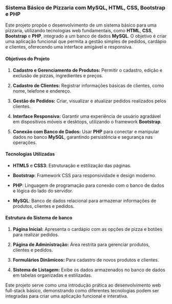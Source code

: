 ### Sistema Básico de Pizzaria com MySQL, HTML, CSS, Bootstrap e PHP

Este projeto propõe o desenvolvimento de um sistema básico para uma pizzaria, utilizando tecnologias web fundamentais, como **HTML**, **CSS**, **Bootstrap** e **PHP**, integrado a um banco de dados **MySQL**. O objetivo é criar uma aplicação funcional que permita a gestão simples de pedidos, cardápio e clientes, oferecendo uma interface amigável e responsiva.

#### Objetivos do Projeto

1.  **Cadastro e Gerenciamento de Produtos:** Permitir o cadastro, edição e exclusão de pizzas, ingredientes e preços.
    
2.  **Cadastro de Clientes:** Registrar informações básicas de clientes, como nome, telefone e endereço.
    
3.  **Gestão de Pedidos:** Criar, visualizar e atualizar pedidos realizados pelos clientes.
    
4.  **Interface Responsiva:** Garantir uma experiência de usuário agradável em dispositivos móveis e desktops, utilizando o framework **Bootstrap**.
    
5.  **Conexão com Banco de Dados:** Usar **PHP** para conectar e manipular dados no banco **MySQL**, garantindo persistência e segurança nas operações.
    

#### Tecnologias Utilizadas

*   **HTML5** e **CSS3**: Estruturação e estilização das páginas.
    
*   **Bootstrap**: Framework CSS para responsividade e design moderno.
    
*   **PHP**: Linguagem de programação para conexão com o banco de dados e lógica do lado do servidor.
    
*   **MySQL**: Banco de dados relacional para armazenar informações de produtos, clientes e pedidos.
    

#### Estrutura do Sistema de banco

1.  **Página Inicial:** Apresenta o cardápio com as opções de pizza e botões para realizar pedidos.
    
2.  **Página de Administração:** Área restrita para gerenciar produtos, clientes e pedidos.
    
3.  **Formulários Dinâmicos:** Para cadastro de novos produtos e clientes.
    
4.  **Sistema de Listagem:** Exibe os dados armazenados no banco de dados em tabelas organizadas e estilizadas.
    

Este projeto serve como uma introdução prática ao desenvolvimento web full-stack básico, demonstrando como diferentes tecnologias podem ser integradas para criar uma aplicação funcional e interativa.